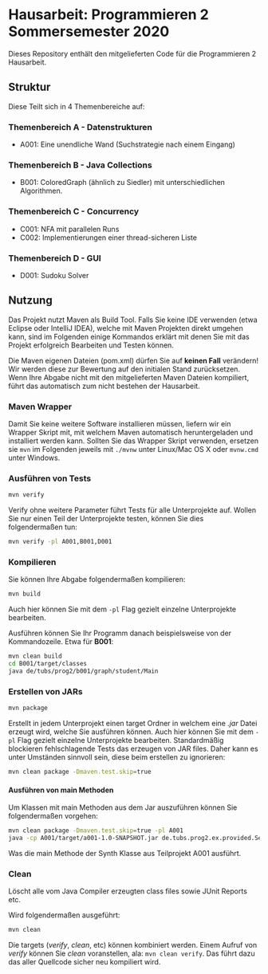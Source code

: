 # Hausarbeit: Programmieren 2 Sommersemester 2020

Dieses Repository enthält den mitgelieferten Code für die Programmieren 2 Hausarbeit.

## Struktur

Diese Teilt sich in 4 Themenbereiche auf:

### Themenbereich A - Datenstrukturen

- A001: Eine unendliche Wand (Suchstrategie nach einem Eingang)

### Themenbereich B - Java Collections

- B001: ColoredGraph (ähnlich zu Siedler) mit unterschiedlichen Algorithmen.

### Themenbereich C - Concurrency

- C001: NFA mit parallelen Runs
- C002: Implementierungen einer thread-sicheren Liste

### Themenbereich D - GUI

- D001: Sudoku Solver

## Nutzung

Das Projekt nutzt Maven als Build Tool. Falls Sie keine IDE verwenden (etwa Eclipse oder IntelliJ IDEA), welche mit Maven Projekten direkt umgehen kann, sind im Folgenden einige Kommandos erklärt mit denen Sie mit das Projekt erfolgreich Bearbeiten und Testen können.

Die Maven eigenen Dateien (pom.xml) dürfen Sie auf **keinen Fall** verändern! Wir werden diese zur Bewertung auf den initialen Stand zurücksetzen. Wenn Ihre Abgabe nicht mit den mitgelieferten Maven Dateien kompiliert, führt das automatisch zum nicht bestehen der Hausarbeit.

### Maven Wrapper

Damit Sie keine weitere Software installieren müssen, liefern wir ein Wrapper Skript mit, mit welchem Maven automatisch heruntergeladen und installiert werden kann. Sollten Sie das Wrapper Skript verwenden, ersetzen sie ``mvn`` im Folgenden jeweils mit ``./mvnw`` unter Linux/Mac OS X oder ``mvnw.cmd`` unter Windows.

### Ausführen von Tests

```sh
mvn verify
```

Verify ohne weitere Parameter führt Tests für alle Unterprojekte auf. Wollen Sie nur einen Teil der Unterprojekte testen, können Sie dies folgendermaßen tun:

```sh
mvn verify -pl A001,B001,D001
```

### Kompilieren

Sie können Ihre Abgabe folgendermaßen kompilieren:
```sh
mvn build
```

Auch hier können Sie mit dem ``-pl`` Flag gezielt einzelne Unterprojekte bearbeiten.

Ausführen können Sie Ihr Programm danach beispielsweise von der Kommandozeile. Etwa für **B001**:

```sh
mvn clean build
cd B001/target/classes
java de/tubs/prog2/b001/graph/student/Main
```

### Erstellen von JARs

```sh
mvn package
```
Erstellt in jedem Unterprojekt einen target Ordner in welchem eine *.jar* Datei erzeugt wird, welche Sie ausführen können. Auch hier können Sie mit dem ``-pl`` Flag gezielt einzelne Unterprojekte bearbeiten. Standardmäßig blockieren fehlschlagende Tests das erzeugen von JAR files. Daher kann es unter Umständen sinnvoll sein, diese beim erstellen zu ignorieren:
```sh
mvn clean package -Dmaven.test.skip=true
```

#### Ausführen von main Methoden

Um Klassen mit main Methoden aus dem Jar auszuführen können Sie folgendermaßen vorgehen:
```sh
mvn clean package -Dmaven.test.skip=true -pl A001
java -cp A001/target/a001-1.0-SNAPSHOT.jar de.tubs.prog2.ex.provided.SecretCodes.Synth
```

Was die main Methode der Synth Klasse aus Teilprojekt A001 ausführt.

### Clean

Löscht alle vom Java Compiler erzeugten class files sowie JUnit Reports etc.

Wird folgendermaßen ausgeführt:
```sh
mvn clean
```

Die targets (*verify*, *clean*, etc) können kombiniert werden. Einem Aufruf von *verify* können Sie *clean* voranstellen, ala: ``mvn clean verify``. Das führt dazu das aller Quellcode sicher neu kompiliert wird.
